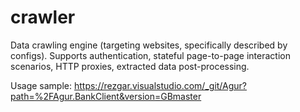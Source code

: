 # crawler
Data crawling engine (targeting websites, specifically described by configs). Supports authentication, stateful page-to-page interaction scenarios, HTTP proxies, extracted data post-processing.

Usage sample:
https://rezgar.visualstudio.com/_git/Agur?path=%2FAgur.BankClient&version=GBmaster
